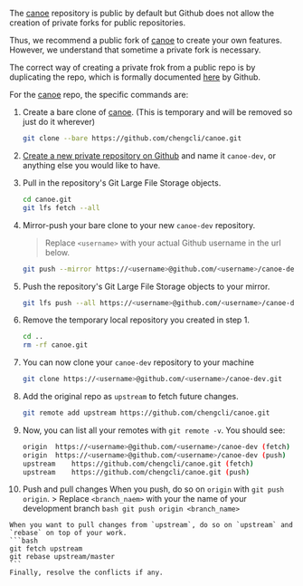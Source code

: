 The [canoe](https://github.com/chengcli/canoe) repository is public by default
but Github does not allow the creation of private forks for public repositories.

Thus, we recommend a public fork of [canoe](https://github.com/chengcli/canoe)
to create your own features. However, we understand that sometime a private fork is necessary.

The correct way of creating a private frok from a public repo is by duplicating the repo,
which is formally documented [here](https://help.github.com/articles/duplicating-a-repository/) by Github.

For the [canoe](https://github.com/chengcli/canoe) repo, the specific commands are:

 1. Create a bare clone of [canoe](https://github.com/chengcli/canoe).
    (This is temporary and will be removed so just do it wherever)
    ```bash
    git clone --bare https://github.com/chengcli/canoe.git
    ```

 2. [Create a new private repository on Github](https://help.github.com/articles/creating-a-new-repository/)
    and name it `canoe-dev`, or anything else you would like to have.

 3. Pull in the repository's Git Large File Storage objects.
    ```bash
    cd canoe.git
    git lfs fetch --all
    ```

 4. Mirror-push your bare clone to your new `canoe-dev` repository.
    > Replace `<username>` with your actual Github username in the url below.

    ```bash
    git push --mirror https://<username>@github.com/<username>/canoe-dev.git
    ```

 5. Push the repository's Git Large File Storage objects to your mirror.
    ```bash
    git lfs push --all https://<username>@github.com/<username>/canoe-dev.git
    ```

 6. Remove the temporary local repository you created in step 1.
    ```bash
    cd ..
    rm -rf canoe.git
    ```

 7. You can now clone your `canoe-dev` repository to your machine
    ```bash
    git clone https://<username>@github.com/<username>/canoe-dev.git
    ```

 8. Add the original repo as `upstream` to fetch future changes.
    ```bash
    git remote add upstream https://github.com/chengcli/canoe.git
    ```

 9. Now, you can list all your remotes with `git remote -v`. You should see:
    ```bash
    origin	https://<username>@github.com/<username>/canoe-dev (fetch)
    origin	https://<username>@github.com/<username>/canoe-dev (push)
    upstream	https://github.com/chengcli/canoe.git (fetch)
    upstream	https://github.com/chengcli/canoe.git (push)
    ```

 10. Push and pull changes
    When you push, do so on `origin` with `git push origin`.
    > Replace `<branch_naem>` with your the name of your development branch
    ```bash
    git push origin <branch_name>
    ```

    When you want to pull changes from `upstream`, do so on `upstream` and `rebase` on top of your work.
    ```bash
    git fetch upstream
    git rebase upstream/master
    ```
    Finally, resolve the conflicts if any.
